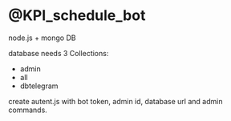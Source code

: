 # @KPI_schedule_bot

node.js + mongo DB


database needs 3 Collections:
- admin
- all
- dbtelegram

create autent.js with bot token, admin id, database url and admin commands.
